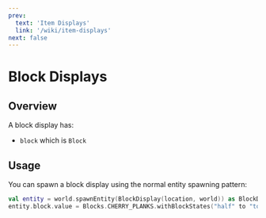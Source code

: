 ```yaml
---
prev:
  text: 'Item Displays'
  link: '/wiki/item-displays'
next: false
---
```


# Block Displays

## Overview

A block display has:
 - `block` which is `Block`

## Usage

You can spawn a block display using the normal entity spawning pattern:

```kotlin
val entity = world.spawnEntity(BlockDisplay(location, world)) as BlockDisplay
entity.block.value = Blocks.CHERRY_PLANKS.withBlockStates("half" to "top")
```